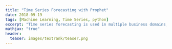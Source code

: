 ```yaml
---
title: "Time Series Forecasting with Prophet"
date: 2018-09-19
tags: [Machine Learning, Time Series, python]
excerpt: "Time series forecasting is used in multiple business domains, such as pricing, capacity planning, inventory management, etc. Forecasting with techniques such as ARIMA requires the user to correctly determine and validate the model parameters (p,q,d). This is a multistep process that requires the user to interpret the Autocorrelation Function (ACF) and Partial Autocorrelation (PACF) plots correctly. Using the wrong model can easily lead to erroneous results."
mathjax: "true"
header:
  teaser: images/textrank/teaser.png
---
```

